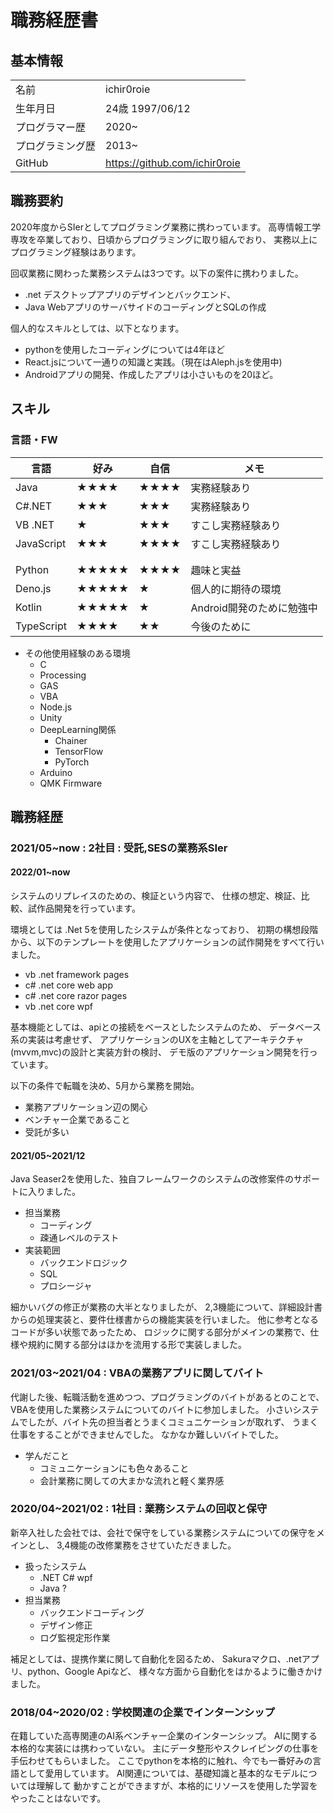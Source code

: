 # 職務経歴書

## 基本情報

|||
|-|-|
|名前|ichir0roie|
|生年月日|24歳 1997/06/12|
|プログラマー歴|2020~|
|プログラミング歴|2013~|
|GitHub|https://github.com/ichir0roie|

## 職務要約

2020年度からSIerとしてプログラミング業務に携わっています。
高専情報工学専攻を卒業しており、日頃からプログラミングに取り組んでおり、
実務以上にプログラミング経験はあります。

回収業務に関わった業務システムは3つです。以下の案件に携わりました。
+ .net デスクトップアプリのデザインとバックエンド、
+ Java WebアプリのサーバサイドのコーディングとSQLの作成


個人的なスキルとしては、以下となります。
+ pythonを使用したコーディングについては4年ほど
+ React.jsについて一通りの知識と実践。（現在はAleph.jsを使用中)
+ Androidアプリの開発、作成したアプリは小さいものを20ほど。

## スキル

### 言語・FW

|言語|好み|自信|メモ|
|-|-|-|-|
|Java|★★★★|★★★★|実務経験あり|
|C#.NET|★★★|★★★|実務経験あり|
|VB .NET|★|★★★|すこし実務経験あり|
|JavaScript|★★★|★★★★|すこし実務経験あり|
|||||
|||||
|Python|★★★★★|★★★★|趣味と実益|
|Deno.js|★★★★★|★|個人的に期待の環境|
|Kotlin|★★★★★|★|Android開発のために勉強中|
|TypeScript|★★★★|★★|今後のために|

+ その他使用経験のある環境
  + C
  + Processing
  + GAS
  + VBA
  + Node.js
  + Unity
  + DeepLearning関係
    + Chainer
    + TensorFlow
    + PyTorch
  + Arduino
  + QMK Firmware


## 職務経歴

### 2021/05~now : 2社目 : 受託,SESの業務系SIer

#### 2022/01~now

システムのリプレイスのための、検証という内容で、
仕様の想定、検証、比較、試作品開発を行っています。

環境としては .Net 5を使用したシステムが条件となっており、
初期の構想段階から、以下のテンプレートを使用したアプリケーションの試作開発をすべて行いました。
+ vb .net framework pages
+ c# .net core web app
+ c# .net core razor pages
+ vb .net core wpf

基本機能としては、apiとの接続をベースとしたシステムのため、
データベース系の実装は考慮せず、
アプリケーションのUXを主軸としてアーキテクチャ(mvvm,mvc)の設計と実装方針の検討、
デモ版のアプリケーション開発を行っています。

以下の条件で転職を決め、5月から業務を開始。
+ 業務アプリケーション辺の関心
+ ベンチャー企業であること
+ 受託が多い

#### 2021/05~2021/12
Java Seaser2を使用した、独自フレームワークのシステムの改修案件のサポートに入りました。

+ 担当業務
  + コーディング
  + 疎通レベルのテスト
+ 実装範囲
  + バックエンドロジック
  + SQL
  + プロシージャ

細かいバグの修正が業務の大半となりましたが、
2,3機能について、詳細設計書からの処理実装と、要件仕様書からの機能実装を行いました。
他に参考となるコードが多い状態であったため、
ロジックに関する部分がメインの業務で、仕様や規約に関する部分はほかを流用する形で実装しました。

### 2021/03~2021/04 : VBAの業務アプリに関してバイト

代謝した後、転職活動を進めつつ、プログラミングのバイトがあるとのことで、
VBAを使用した業務システムについてのバイトに参加しました。
小さいシステムでしたが、バイト先の担当者とうまくコミュニケーションが取れず、
うまく仕事をすることができませんでした。
なかなか難しいバイトでした。

+ 学んだこと
  + コミュニケーションにも色々あること
  + 会計業務に関しての大まかな流れと軽く業界感

### 2020/04~2021/02 : 1社目 : 業務システムの回収と保守

新卒入社した会社では、会社で保守をしている業務システムについての保守をメインとし、
3,4機能の改修業務をさせていただきました。

+ 扱ったシステム
  + .NET C# wpf
  + Java ?
+ 担当業務
  + バックエンドコーディング
  + デザイン修正
  + ログ監視定形作業

補足としては、提携作業に関して自動化を図るため、
Sakuraマクロ、.netアプリ、python、Google Apiなど、
様々な方面から自動化をはかるように働きかけました。


### 2018/04~2020/02 : 学校関連の企業でインターンシップ

在籍していた高専関連のAI系ベンチャー企業のインターンシップ。
AIに関する本格的な実装には携わっていない。
主にデータ整形やスクレイピングの仕事を手伝わせてもらいました。
ここでpythonを本格的に触れ、今でも一番好みの言語として愛用しています。
AI関連については、基礎知識と基本的なモデルについては理解して
動かすことができますが、本格的にリソースを使用した学習をやったことはないです。








